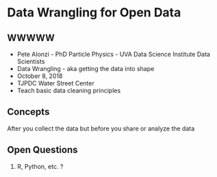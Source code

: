 # Data Wrangling for Open Data

## WWWWW
* Pete Alonzi - PhD Particle Physics - UVA Data Science Institute Data Scientists
* Data Wrangling - aka getting the data into shape
* October 8, 2018 
* TJPDC Water Street Center
* Teach basic data cleaning principles



## Concepts
After you collect the data but before you share or analyze the data


## Open Questions
1. R, Python, etc. ?
